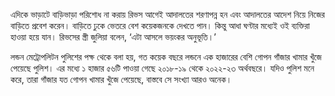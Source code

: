 এদিকে ভাড়াটে বাড়িভাড়া পরিশোধ না করায় রিভস আগেই আদালতের শরণাপন্ন হন এবং আদালতের আদেশ নিয়ে নিজের বাড়িতে প্রবেশ করেন। বাড়িতে ঢুকে ভেতরে বেশ কয়েকজনকে দেখতে পান। কিন্তু আধা ঘণ্টার মধ্যেই ওই ব্যক্তিরা হাওয়া হয়ে যান। রিভসের স্ত্রী জুলিয়া বলেন, ‘এটা আসলে ভয়ংকর অনুভূতি।’

লন্ডন মেট্রোপলিটন পুলিশের পক্ষ থেকে বলা হয়, গত কয়েক বছরে লন্ডনে এক হাজারের বেশি গোপন গাঁজার খামার খুঁজে পেয়েছে পুলিশ। এর মধ্যে ১ হাজার ৫৬টি পাওয়া গেছে ২০১৮-১৯ থেকে ২০২২-২৩ অর্থবছরে। যদিও পুলিশ মনে করে, তারা গাঁজার যত গোপন খামার খুঁজে পেয়েছে, বাস্তবে সে সংখ্যা আরও অনেক।
